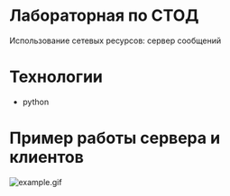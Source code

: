 # Лабораторная по СТОД
Использование сетевых ресурсов: сервер сообщений

# Технологии
* python

# Пример работы сервера и клиентов
![example.gif](example.gif)  
